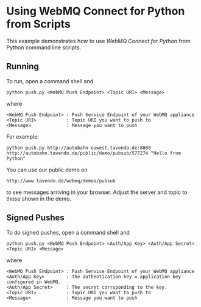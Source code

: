 Using WebMQ Connect for Python from Scripts
===========================================

This example demonstrates how to use *WebMQ Connect for Python* from
Python command line scripts.

Running
-------

To run, open a command shell and

	python push.py <WebMQ Push Endpoint> <Topic URI> <Message>

where

	<WebMQ Push Endpoint> : Push Service Endpoint of your WebMQ appliance
	<Topic URI>           : Topic URI you want to push to
    <Message>             : Message you want to push    

For example:

	python push.py http://autobahn-euwest.tavendo.de:8080 http://autobahn.tavendo.de/public/demo/pubsub/577274 "Hello from Python"

You can use our public demo on

	http://www.tavendo.de/webmq/demos/pubsub

to see messages arriving in your browser. Adjust the server and topic to those shown in the demo.

Signed Pushes
-------------

To do signed pushes, open a command shell and

	python push.py <WebMQ Push Endpoint> <Auth/App Key> <Auth/App Secret> <Topic URI> <Message>

where

	<WebMQ Push Endpoint> : Push Service Endpoint of your WebMQ appliance
    <Auth/App Key>        : The authentication key = application key configured in WebMQ.
    <Auth/App Secret>     : The secret corrsponding to the key.
	<Topic URI>           : Topic URI you want to push to
    <Message>             : Message you want to push    
